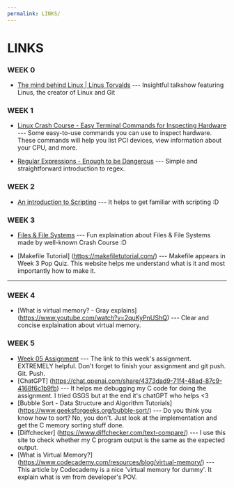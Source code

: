 ```yaml
---
permalink: LINKS/
---
```


# LINKS

### WEEK 0
* [The mind behind Linux | Linus Torvalds](https://youtu.be/o8NPllzkFhE?si=eA6l6ezerwGZ5hZZ) --- Insightful talkshow featuring Linus, the creator of Linux and Git

### WEEK 1
* [Linux Crash Course - Easy Terminal Commands for Inspecting Hardware](https://youtu.be/oGyJr-iUwt8?si=59V2boc0XfmlFekg) ---
Some easy-to-use commands you can use to inspect hardware.
These commands will help you list PCI devices, view information about your CPU, and more.

* [Regular Expressions - Enough to be Dangerous](https://youtu.be/bgBWp9EIlMM?si=QosE9_pv0LuRJ9vD) --- Simple and straightforward introduction to regex.

### WEEK 2
* [An introduction to Scripting](https://astrobiomike.github.io/unix/scripting) --- It helps to get familiar with scripting :D

### WEEK 3
* [Files & File Systems](https://www.youtube.com/watch?v=KN8YgJnShPM) --- 
Fun explaination about Files & File Systems made by well-known Crash Course :D 

* [Makefile Tutorial] (https://makefiletutorial.com/) ---
Makefile appears in Week 3 Pop Quiz. This website helps me understand what is it and most importantly how to make it. 
<hr>

### WEEK 4 
* [What is virtual memory? - Gray explains] (https://www.youtube.com/watch?v=2quKyPnUShQ) --- Clear and concise explaination about virtual memory.

### WEEK 5 
* [Week 05 Assignment](https://osp4diss.vlsm.org/W05-01.html) --- The link to this week's assignment. EXTREMELY helpful. Don't forget to finish your assignment and git push. Git. Push.
* [ChatGPT] (https://chat.openai.com/share/4373dad9-71f4-48ad-87c9-4168f6c1b9fb) --- It helps me debugging my C code for doing the assignment. I tried GSGS but at the end it's chatGPT who helps <3  
* [Bubble Sort - Data Structure and Algorithm Tutorials] (https://www.geeksforgeeks.org/bubble-sort/) --- Do you think you know how to sort? No, you don't. Just look at the implementation and get the C memory sorting stuff done. 
* [Diffchecker] (https://www.diffchecker.com/text-compare/) --- I use this site to check whether my C program output is the same as the expected output.
* [What is Virtual Memory?] (https://www.codecademy.com/resources/blog/virtual-memory/) --- This article by Codecademy is a nice 'virtual memory for dummy'. It explain what is vm from developer's POV.  
